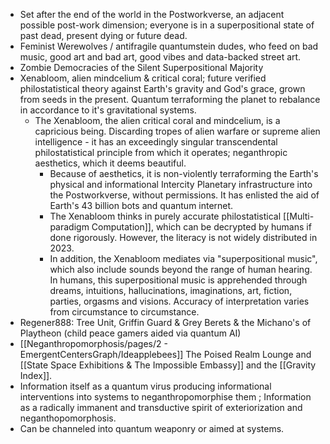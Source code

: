 - Set after the end of the world in the Postworkverse, an adjacent possible post-work dimension; everyone is in a superpositional state of past dead, present dying or future dead.
- Feminist Werewolves / antifragile quantumstein dudes, who feed on bad music, good art and bad art, good vibes and data-backed street art.
- Zombie Democracies of the Silent Superpositional Majority
- Xenabloom, alien mindcelium & critical coral; future verified philostatistical theory against Earth's gravity and God's grace, grown from seeds in the present. Quantum terraforming the planet to rebalance in accordance to it's gravitational systems.
	- The Xenabloom, the alien critical coral and mindcelium, is a capricious being. Discarding tropes of alien warfare or supreme alien intelligence - it has an exceedingly singular transcendental philostatistical principle from which it operates; neganthropic aesthetics, which it deems beautiful.
		- Because of aesthetics, it is non-violently terraforming the Earth's physical and informational Intercity Planetary infrastructure into the Postworkverse, without permissions. It has enlisted the aid of Earth's 43 billion bots and quantum internet.
		- The Xenabloom thinks in purely accurate philostatistical [[Multi-paradigm Computation]], which can be decrypted by humans if done rigorously. However, the literacy is not widely distributed in 2023.
		- In addition, the Xenabloom mediates via "superpositional music", which also include sounds beyond the range of human hearing. In humans, this superpositional music is apprehended through dreams, intuitions, hallucinations, imaginations, art, fiction, parties, orgasms and visions. Accuracy of interpretation varies from circumstance to circumstance.
- Regener888: Tree Unit, Griffin Guard & Grey Berets & the Michano's of Playtheon (child peace gamers aided via quantum AI)
- [[Neganthropomorphosis/pages/2 - EmergentCentersGraph/Ideapplebees]] The Poised Realm Lounge and [[State Space Exhibitions & The Impossible Embassy]] and the [[Gravity Index]].
- Information itself as a quantum virus producing informational interventions into systems to neganthropomorphise them ; Information as a radically immanent and transductive spirit of exteriorization and neganthopomorphosis.
- Can be channeled into quantum weaponry or aimed at systems.